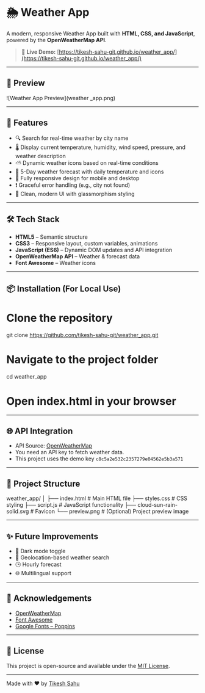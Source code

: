 # 🌦️ Weather App

A modern, responsive Weather App built with **HTML, CSS, and JavaScript**, powered by the **OpenWeatherMap API**.

> 🔗 **Live Demo:** [https://tikesh-sahu-git.github.io/weather_app/](https://tikesh-sahu-git.github.io/weather_app/)

---

## 📸 Preview

![Weather App Preview](weather _app.png)


---

## 🚀 Features

- 🔍 Search for real-time weather by city name
- 🌡️ Display current temperature, humidity, wind speed, pressure, and weather description
- ⛅ Dynamic weather icons based on real-time conditions
- 📆 5-Day weather forecast with daily temperature and icons
- 📱 Fully responsive design for mobile and desktop
- ❗ Graceful error handling (e.g., city not found)
- 🎨 Clean, modern UI with glassmorphism styling

---

## 🛠️ Tech Stack

- **HTML5** – Semantic structure
- **CSS3** – Responsive layout, custom variables, animations
- **JavaScript (ES6)** – Dynamic DOM updates and API integration
- **OpenWeatherMap API** – Weather & forecast data
- **Font Awesome** – Weather icons

---

## 📦 Installation (For Local Use)

# Clone the repository
git clone https://github.com/tikesh-sahu-git/weather_app.git

# Navigate to the project folder
cd weather_app

# Open index.html in your browser


---

## 🌐 API Integration

* API Source: [OpenWeatherMap](https://openweathermap.org/)
* You need an API key to fetch weather data.
* This project uses the demo key `c8c5a2e532c2357279e04562e5b3a571`

---

## 📁 Project Structure

weather_app/
│
├── index.html         # Main HTML file
├── styles.css         # CSS styling
├── script.js          # JavaScript functionality
├── cloud-sun-rain-solid.svg  # Favicon
└── preview.png        # (Optional) Project preview image

---

## ✨ Future Improvements

* 🌙 Dark mode toggle
* 📍 Geolocation-based weather search
* 🕒 Hourly forecast
* 🌐 Multilingual support

---

## 🙌 Acknowledgements

* [OpenWeatherMap](https://openweathermap.org/)
* [Font Awesome](https://fontawesome.com/)
* [Google Fonts – Poppins](https://fonts.google.com/specimen/Poppins)

---

## 📃 License

This project is open-source and available under the [MIT License](LICENSE).

---

Made with ❤️ by [Tikesh Sahu](https://github.com/tikesh-sahu-git)
